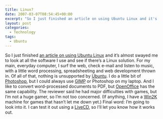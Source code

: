 ```yaml
---
title: Linux?
date: 2007-03-07T08:54:45+00:00
excerpt: "So I just finished an article on using Ubuntu Linux and it's almost swayed me to look at all the software I use and"
layout: post
categories:
  - Technology
tags:
  - Ubuntu
---
```

So I just finished [an article on using Ubuntu Linux](http://consumer.hardocp.com/article.html?art=MTI5OCwxLCxoY29uc3VtZXI=) and it&#8217;s almost swayed me to look at all the software I use and see if there&#8217;s a Linux solution. For my main, everyday computer, I surf the web, check e-mail and listen to music, with a little word processing, spreadsheeting and web development thrown in. Of all of that, nothing is unsupported by [Ubuntu](http://www.ubuntu.com/ubuntu). I do a little bit of [Photoshop](http://www.adobe.com/products/photoshop/), but I could always use [GIMP](http://www.gimp.org/) or Photoshop on my laptop. And I like to convert word-processed documents to PDF, but [OpenOffice](http://www.openoffice.org/) has the same capability. The reviewer said he had major difficulties with games, but I&#8217;m not a huge gamer, so I&#8217;m not too concerned. (If anything, I have a [Win2K](http://www.microsoft.com/windows2000/default.mspx) machine for games that hasn&#8217;t let me down yet.) Final word: I&#8217;m going to look into it. I can test it out using a [LiveCD](http://en.wikipedia.org/wiki/LiveCD), so I&#8217;ll let you know how it works out.